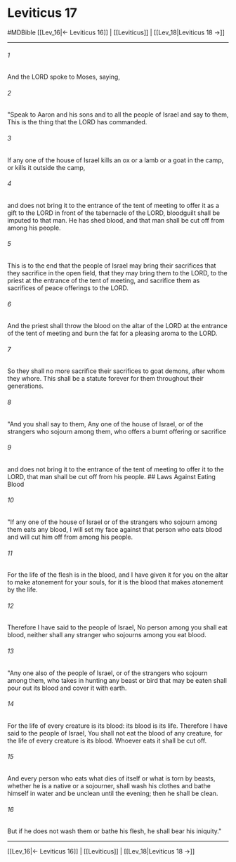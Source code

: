 # Leviticus 17
#MDBible
[[Lev_16|← Leviticus 16]] | [[Leviticus]] | [[Lev_18|Leviticus 18 →]]

***

###### 1 
And the LORD spoke to Moses, saying, 

###### 2 
"Speak to Aaron and his sons and to all the people of Israel and say to them, This is the thing that the LORD has commanded. 

###### 3 
If any one of the house of Israel kills an ox or a lamb or a goat in the camp, or kills it outside the camp, 

###### 4 
and does not bring it to the entrance of the tent of meeting to offer it as a gift to the LORD in front of the tabernacle of the LORD, bloodguilt shall be imputed to that man. He has shed blood, and that man shall be cut off from among his people. 

###### 5 
This is to the end that the people of Israel may bring their sacrifices that they sacrifice in the open field, that they may bring them to the LORD, to the priest at the entrance of the tent of meeting, and sacrifice them as sacrifices of peace offerings to the LORD. 

###### 6 
And the priest shall throw the blood on the altar of the LORD at the entrance of the tent of meeting and burn the fat for a pleasing aroma to the LORD. 

###### 7 
So they shall no more sacrifice their sacrifices to goat demons, after whom they whore. This shall be a statute forever for them throughout their generations. 

###### 8 
"And you shall say to them, Any one of the house of Israel, or of the strangers who sojourn among them, who offers a burnt offering or sacrifice 

###### 9 
and does not bring it to the entrance of the tent of meeting to offer it to the LORD, that man shall be cut off from his people. ## Laws Against Eating Blood 

###### 10 
"If any one of the house of Israel or of the strangers who sojourn among them eats any blood, I will set my face against that person who eats blood and will cut him off from among his people. 

###### 11 
For the life of the flesh is in the blood, and I have given it for you on the altar to make atonement for your souls, for it is the blood that makes atonement by the life. 

###### 12 
Therefore I have said to the people of Israel, No person among you shall eat blood, neither shall any stranger who sojourns among you eat blood. 

###### 13 
"Any one also of the people of Israel, or of the strangers who sojourn among them, who takes in hunting any beast or bird that may be eaten shall pour out its blood and cover it with earth. 

###### 14 
For the life of every creature is its blood: its blood is its life. Therefore I have said to the people of Israel, You shall not eat the blood of any creature, for the life of every creature is its blood. Whoever eats it shall be cut off. 

###### 15 
And every person who eats what dies of itself or what is torn by beasts, whether he is a native or a sojourner, shall wash his clothes and bathe himself in water and be unclean until the evening; then he shall be clean. 

###### 16 
But if he does not wash them or bathe his flesh, he shall bear his iniquity." 

***

[[Lev_16|← Leviticus 16]] | [[Leviticus]] | [[Lev_18|Leviticus 18 →]]
